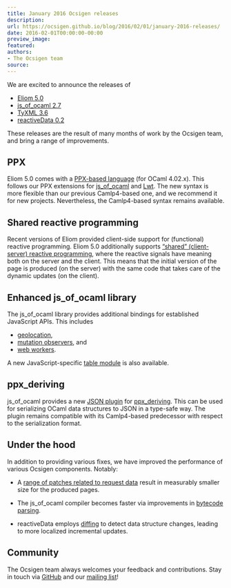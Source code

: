 ```yaml
---
title: January 2016 Ocsigen releases
description:
url: https://ocsigen.github.io/blog/2016/02/01/january-2016-releases/
date: 2016-02-01T00:00:00-00:00
preview_image:
featured:
authors:
- The Ocsigen team
source:
---
```


<p>We are excited to announce the releases of</p>

<ul>
  <li><a href="https://github.com/ocsigen/eliom/releases/tag/5.0.0">Eliom 5.0</a></li>
  <li><a href="https://github.com/ocsigen/js_of_ocaml/releases/tag/2.7">js_of_ocaml 2.7</a></li>
  <li><a href="https://github.com/ocsigen/tyxml/releases/tag/3.6.0">TyXML 3.6</a></li>
  <li><a href="https://github.com/ocsigen/reactiveData/releases/tag/0.2">reactiveData 0.2</a></li>
</ul>

<p>These releases are the result of many months of work by the Ocsigen
team, and bring a range of improvements.</p>

<h2>PPX</h2>

<p>Eliom 5.0 comes with a <a href="http://ocsigen.org/eliom/5.0/manual/ppx-syntax">PPX-based
language</a> (for OCaml
4.02.x). This follows our PPX extensions for
<a href="https://ocsigen.org/js_of_ocaml/2.7/api/Ppx_js">js_of_ocaml</a> and
<a href="https://ocsigen.org/lwt/2.5.1/api/Ppx_lwt">Lwt</a>. The new syntax is
more flexible than our previous Camlp4-based one, and we recommend it
for new projects. Nevertheless, the Camlp4-based syntax remains
available.</p>

<h2>Shared reactive programming</h2>

<p>Recent versions of Eliom provided client-side support for (functional)
reactive programming. Eliom 5.0 additionally supports <a href="http://ocsigen.org/eliom/5.0/manual/clientserver-react">&ldquo;shared&rdquo;
(client-server) reactive
programming</a>,
where the reactive signals have meaning both on the server and the
client. This means that the initial version of the page is produced
(on the server) with the same code that takes care of the dynamic
updates (on the client).</p>

<h2>Enhanced js_of_ocaml library</h2>

<p>The js_of_ocaml library provides additional bindings for established
JavaScript APIs. This includes</p>

<ul>
  <li><a href="http://ocsigen.org/js_of_ocaml/2.7/api/Geolocation">geolocation</a>,</li>
  <li><a href="http://ocsigen.org/js_of_ocaml/2.7/api/MutationObserver">mutation
observers</a>, and</li>
  <li><a href="http://ocsigen.org/js_of_ocaml/2.7/api/Worker">web workers</a>.</li>
</ul>

<p>A new JavaScript-specific <a href="http://ocsigen.org/js_of_ocaml/2.7/api/Jstable">table
module</a> is also
available.</p>

<h2>ppx_deriving</h2>

<p>js_of_ocaml provides a new <a href="https://github.com/ocsigen/js_of_ocaml/pull/364">JSON
  plugin</a> for
  <a href="https://github.com/whitequark/ppx_deriving">ppx_deriving</a>. This can
  be used for serializing OCaml data structures to JSON in a type-safe
  way. The plugin remains compatible with its Camlp4-based predecessor
  with respect to the serialization format.</p>

<h2>Under the hood</h2>

<p>In addition to providing various fixes, we have improved the
performance of various Ocsigen components. Notably:</p>

<ul>
  <li>
    <p>A <a href="https://github.com/ocsigen/eliom/pull/233">range of patches related to request
data</a> result in
measurably smaller size for the produced pages.</p>
  </li>
  <li>
    <p>The js_of_ocaml compiler becomes faster via improvements in
<a href="https://github.com/ocsigen/js_of_ocaml/commit/3991c07b15d88c89bad43de8303b0e0a553b2eed">bytecode
parsing</a>.</p>
  </li>
  <li>
    <p>reactiveData employs
<a href="https://github.com/ocsigen/reactiveData/pull/12">diffing</a> to detect
data structure changes, leading to more localized incremental
updates.</p>
  </li>
</ul>

<h2>Community</h2>

<p>The Ocsigen team always welcomes your feedback and contributions.
Stay in touch via <a href="https://github.com/ocsigen">GitHub</a> and our
<a href="https://sympa.inria.fr/sympa/subscribe/ocsigen">mailing list</a>!</p>

